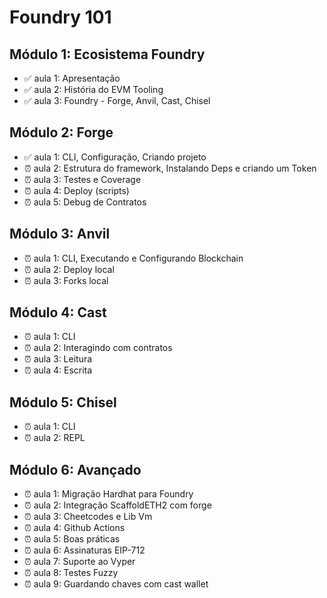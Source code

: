 # Foundry 101

## Módulo 1: Ecosistema Foundry

- ✅ aula 1: Apresentação
- ✅ aula 2: História do EVM Tooling
- ✅ aula 3: Foundry - Forge, Anvil, Cast, Chisel

## Módulo 2: Forge

- ✅ aula 1: CLI, Configuração, Criando projeto
- ⏰ aula 2: Estrutura do framework, Instalando Deps e criando um Token
- ⏰ aula 3: Testes e Coverage
- ⏰ aula 4: Deploy (scripts)
- ⏰ aula 5: Debug de Contratos

## Módulo 3: Anvil

- ⏰ aula 1: CLI, Executando e Configurando Blockchain
- ⏰ aula 2: Deploy local
- ⏰ aula 3: Forks local

## Módulo 4: Cast

- ⏰ aula 1: CLI
- ⏰ aula 2: Interagindo com contratos
- ⏰ aula 3: Leitura
- ⏰ aula 4: Escrita

## Módulo 5: Chisel

- ⏰ aula 1: CLI
- ⏰ aula 2: REPL

## Módulo 6: Avançado

- ⏰ aula 1: Migração Hardhat para Foundry
- ⏰ aula 2: Integração ScaffoldETH2 com forge
- ⏰ aula 3: Cheetcodes e Lib Vm
- ⏰ aula 4: Github Actions
- ⏰ aula 5: Boas práticas
- ⏰ aula 6: Assinaturas EIP-712
- ⏰ aula 7: Suporte ao Vyper
- ⏰ aula 8: Testes Fuzzy
- ⏰ aula 9: Guardando chaves com cast wallet
